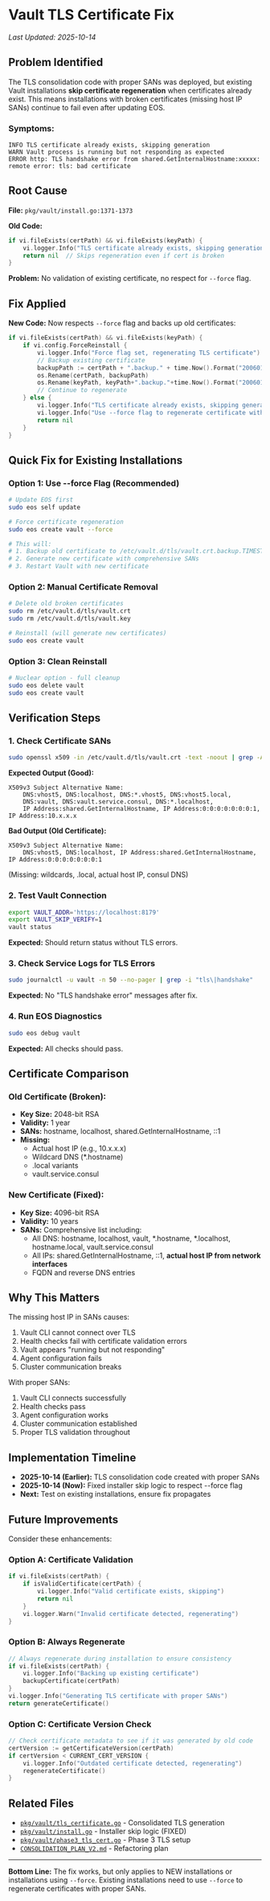 # Vault TLS Certificate Fix

*Last Updated: 2025-10-14*

## Problem Identified

The TLS consolidation code with proper SANs was deployed, but existing Vault installations **skip certificate regeneration** when certificates already exist. This means installations with broken certificates (missing host IP SANs) continue to fail even after updating EOS.

### Symptoms:
```
INFO TLS certificate already exists, skipping generation
WARN Vault process is running but not responding as expected
ERROR http: TLS handshake error from shared.GetInternalHostname:xxxxx: remote error: tls: bad certificate
```

## Root Cause

**File:** `pkg/vault/install.go:1371-1373`

**Old Code:**
```go
if vi.fileExists(certPath) && vi.fileExists(keyPath) {
    vi.logger.Info("TLS certificate already exists, skipping generation")
    return nil  // Skips regeneration even if cert is broken
}
```

**Problem:** No validation of existing certificate, no respect for `--force` flag.

## Fix Applied

**New Code:** Now respects `--force` flag and backs up old certificates:
```go
if vi.fileExists(certPath) && vi.fileExists(keyPath) {
    if vi.config.ForceReinstall {
        vi.logger.Info("Force flag set, regenerating TLS certificate")
        // Backup existing certificate
        backupPath := certPath + ".backup." + time.Now().Format("20060102-150405")
        os.Rename(certPath, backupPath)
        os.Rename(keyPath, keyPath+".backup."+time.Now().Format("20060102-150405"))
        // Continue to regenerate
    } else {
        vi.logger.Info("TLS certificate already exists, skipping generation")
        vi.logger.Info("Use --force flag to regenerate certificate with updated SANs")
        return nil
    }
}
```

## Quick Fix for Existing Installations

### Option 1: Use --force Flag (Recommended)
```bash
# Update EOS first
sudo eos self update

# Force certificate regeneration
sudo eos create vault --force

# This will:
# 1. Backup old certificate to /etc/vault.d/tls/vault.crt.backup.TIMESTAMP
# 2. Generate new certificate with comprehensive SANs
# 3. Restart Vault with new certificate
```

### Option 2: Manual Certificate Removal
```bash
# Delete old broken certificates
sudo rm /etc/vault.d/tls/vault.crt
sudo rm /etc/vault.d/tls/vault.key

# Reinstall (will generate new certificates)
sudo eos create vault
```

### Option 3: Clean Reinstall
```bash
# Nuclear option - full cleanup
sudo eos delete vault
sudo eos create vault
```

## Verification Steps

### 1. Check Certificate SANs
```bash
sudo openssl x509 -in /etc/vault.d/tls/vault.crt -text -noout | grep -A 10 "Subject Alternative Name"
```

**Expected Output (Good):**
```
X509v3 Subject Alternative Name:
    DNS:vhost5, DNS:localhost, DNS:*.vhost5, DNS:vhost5.local,
    DNS:vault, DNS:vault.service.consul, DNS:*.localhost,
    IP Address:shared.GetInternalHostname, IP Address:0:0:0:0:0:0:0:1, IP Address:10.x.x.x
```

**Bad Output (Old Certificate):**
```
X509v3 Subject Alternative Name:
    DNS:vhost5, DNS:localhost, IP Address:shared.GetInternalHostname, IP Address:0:0:0:0:0:0:0:1
```
(Missing: wildcards, .local, actual host IP, consul DNS)

### 2. Test Vault Connection
```bash
export VAULT_ADDR='https://localhost:8179'
export VAULT_SKIP_VERIFY=1
vault status
```

**Expected:** Should return status without TLS errors.

### 3. Check Service Logs for TLS Errors
```bash
sudo journalctl -u vault -n 50 --no-pager | grep -i "tls\|handshake"
```

**Expected:** No "TLS handshake error" messages after fix.

### 4. Run EOS Diagnostics
```bash
sudo eos debug vault
```

**Expected:** All checks should pass.

## Certificate Comparison

### Old Certificate (Broken):
- **Key Size:** 2048-bit RSA
- **Validity:** 1 year
- **SANs:** hostname, localhost, shared.GetInternalHostname, ::1
- **Missing:**
  - Actual host IP (e.g., 10.x.x.x)
  - Wildcard DNS (*.hostname)
  - .local variants
  - vault.service.consul

### New Certificate (Fixed):
- **Key Size:** 4096-bit RSA
- **Validity:** 10 years
- **SANs:** Comprehensive list including:
  - All DNS: hostname, localhost, vault, *.hostname, *.localhost, hostname.local, vault.service.consul
  - All IPs: shared.GetInternalHostname, ::1, **actual host IP from network interfaces**
  - FQDN and reverse DNS entries

## Why This Matters

The missing host IP in SANs causes:
1.  Vault CLI cannot connect over TLS
2.  Health checks fail with certificate validation errors
3.  Vault appears "running but not responding"
4.  Agent configuration fails
5.  Cluster communication breaks

With proper SANs:
1.  Vault CLI connects successfully
2.  Health checks pass
3.  Agent configuration works
4.  Cluster communication established
5.  Proper TLS validation throughout

## Implementation Timeline

- **2025-10-14 (Earlier):** TLS consolidation code created with proper SANs
- **2025-10-14 (Now):** Fixed installer skip logic to respect --force flag
- **Next:** Test on existing installations, ensure fix propagates

## Future Improvements

Consider these enhancements:

### Option A: Certificate Validation
```go
if vi.fileExists(certPath) {
    if isValidCertificate(certPath) {
        vi.logger.Info("Valid certificate exists, skipping")
        return nil
    }
    vi.logger.Warn("Invalid certificate detected, regenerating")
}
```

### Option B: Always Regenerate
```go
// Always regenerate during installation to ensure consistency
if vi.fileExists(certPath) {
    vi.logger.Info("Backing up existing certificate")
    backupCertificate(certPath)
}
vi.logger.Info("Generating TLS certificate with proper SANs")
return generateCertificate()
```

### Option C: Certificate Version Check
```go
// Check certificate metadata to see if it was generated by old code
certVersion := getCertificateVersion(certPath)
if certVersion < CURRENT_CERT_VERSION {
    vi.logger.Info("Outdated certificate detected, regenerating")
    regenerateCertificate()
}
```

## Related Files

- [`pkg/vault/tls_certificate.go`](pkg/vault/tls_certificate.go) - Consolidated TLS generation
- [`pkg/vault/install.go`](pkg/vault/install.go:1371) - Installer skip logic (FIXED)
- [`pkg/vault/phase3_tls_cert.go`](pkg/vault/phase3_tls_cert.go) - Phase 3 TLS setup
- [`CONSOLIDATION_PLAN_V2.md`](pkg/vault/CONSOLIDATION_PLAN_V2.md) - Refactoring plan

---

**Bottom Line:** The fix works, but only applies to NEW installations or installations using `--force`. Existing installations need to use `--force` to regenerate certificates with proper SANs.
